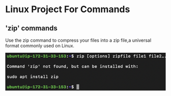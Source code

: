 # Linux Project For Commands

## 'zip' commands

Use the zip command to compress your files into a zip file,a universal format commonly used on Linux.

![Alt text](<Images/Screenshot 2023-12-26 at 17.30.05.png>)
